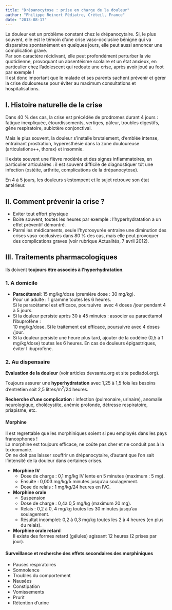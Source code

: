 ```yaml
---
title: "Drépanocytose : prise en charge de la douleur"
author: "Philippe Reinert Pédiatre, Créteil, France"
date: "2013-08-17"
---
```


<div class="teaser"><p>La douleur est un problème constant chez le drépanocytaire. Si, le plus souvent, elle est le témoin d’une crise vaso-occlusive bénigne qui va disparaitre spontanément en quelques jours, elle peut aussi annoncer une complication grave.<br />
Par son caractère récidivant, elle peut profondément perturber la vie quotidienne, provoquant un absentéisme scolaire et un état anxieux, en particulier chez l’adolescent qui redoute une crise, après avoir joué au foot par exemple !<br />
Il est donc important que le malade et ses parents sachent prévenir et gérer la crise douloureuse pour éviter au maximum consultations et hospitalisations.</p></div>

## I. Histoire naturelle de la crise

Dans 40 % des cas, la crise est précédée de prodromes durant 4 jours : fatigue inexpliquée, étourdissements, vertiges, pâleur, troubles digestifs, gêne respiratoire, subictère conjonctival.

Mais le plus souvent, la douleur s’installe brutalement, d’emblée intense, entraînant prostration, hyperesthésie dans la zone douloureuse (articulations++, thorax) et insomnie.

Il existe souvent une fièvre modérée et des signes inflammatoires, en particulier articulaires : il est souvent difficile de diagnostiquer tôt une infection (ostéite, arthrite, complications de la drépanocytose).

En 4 à 5 jours, les douleurs s’estompent et le sujet retrouve son état antérieur.

## II. Comment prévenir la crise ?

- Eviter tout effort physique
- Boire souvent, toutes les heures par exemple : l’hyperhydratation a un effet préventif démontré.
- Parmi les médicaments, seule l’hydroxyurée entraine une diminution des crises vaso-occlusives dans 80 % des cas, mais elle peut provoquer des complications graves (voir rubrique Actualités, 7 avril 2012).

## III. Traitements pharmacologiques

Ils doivent **toujours être associés à l’hyperhydratation**.

### 1. A domicile

- **Paracétamol**: 15 mg/kg/dose (première dose : 30 mg/kg).  
  Pour un adulte : 1 gramme toutes les 6 heures.  
  Si le paracétamol est efficace, poursuivre  avec 4 doses /jour pendant 4 à 5 jours.
- Si la douleur persiste après 30 à 45 minutes : associer au paracétamol l’ibuprofène :  
  10 mg/kg/dose. Si le traitement est efficace, poursuivre avec 4 doses /jour.
- Si la douleur persiste une heure plus tard, ajouter de la codéine (0,5 à 1 mg/kg/dose) toutes les 6 heures. En cas de douleurs épigastriques, éviter l'ibuprofène.

### 2. Au dispensaire

**Evaluation de la douleur** (voir articles devsante.org et site pediadol.org).

Toujours assurer une **hyperhydratation** avec 1,25 à 1,5 fois les besoins d’entretien soit 2,5 litres/m<sup>2</sup>/24 heures.

**Recherche d’une complication** : infection (pulmonaire, urinaire), anomalie neurologique, cholécystite, anémie profonde, détresse respiratoire, priapisme, etc.

#### Morphine

Il est regrettable que les morphiniques soient si peu employés dans les pays francophones !  
La morphine est toujours efficace, ne coûte pas cher et ne conduit pas à la toxicomanie.  
On ne doit pas laisser souffrir un drépanocytaire, d’autant que l’on sait l’intensité de la douleur dans certaines crises.

- **Morphine IV**
  - Dose de charge : 0,1 mg/kg IV lente en 5 minutes (maximum : 5 mg).
  - Ensuite : 0,003 mg/kg/5 minutes jusqu’au soulagement.
  - Dose de relais : 1 mg/kg/24 heures en IVC.
- ​**Morphine orale**
  - Suspension 
  - Dose de charge : 0,4à 0,5 mg/kg (maximum 20 mg).
  - Relais : 0,2 à 0, 4 mg/kg toutes les 30 minutes jusqu’au soulagement.
  - Résultat incomplet: 0,2 à 0,3 mg/kg toutes les 2 à 4 heures (en plus du relais).
- ​**Morphine orale retard**  
  Il existe des formes retard (gélules) agissant 12 heures (2 prises par jour).

#### Surveillance et recherche des effets secondaires des morphiniques

- Pauses respiratoires
- Somnolence
- Troubles du comportement
- Nausées
- Constipation
- Vomissements
- Prurit
- Rétention d’urine
